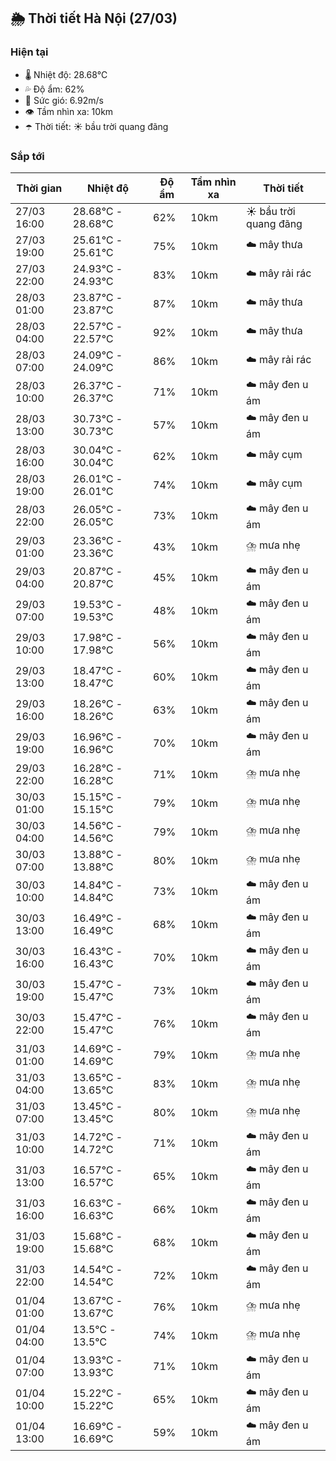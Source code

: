 ## 🌦️ Thời tiết Hà Nội (27/03)

### Hiện tại

- 🌡️ Nhiệt độ: 28.68℃
- 💦 Độ ẩm: 62%
- 💨 Sức gió: 6.92m/s
- 👁️ Tầm nhìn xa: 10km
- ☂️ Thời tiết: ☀️ bầu trời quang đãng

### Sắp tới

| Thời gian | Nhiệt độ | Độ ẩm | Tầm nhìn xa | Thời tiết |
| --- | --- | --- | --- | --- |
| 27/03 16:00 | 28.68℃ - 28.68℃ | 62% | 10km | ☀️ bầu trời quang đãng |
| 27/03 19:00 | 25.61℃ - 25.61℃ | 75% | 10km | ☁️ mây thưa |
| 27/03 22:00 | 24.93℃ - 24.93℃ | 83% | 10km | ☁️ mây rải rác |
| 28/03 01:00 | 23.87℃ - 23.87℃ | 87% | 10km | ☁️ mây thưa |
| 28/03 04:00 | 22.57℃ - 22.57℃ | 92% | 10km | ☁️ mây thưa |
| 28/03 07:00 | 24.09℃ - 24.09℃ | 86% | 10km | ☁️ mây rải rác |
| 28/03 10:00 | 26.37℃ - 26.37℃ | 71% | 10km | ☁️ mây đen u ám |
| 28/03 13:00 | 30.73℃ - 30.73℃ | 57% | 10km | ☁️ mây đen u ám |
| 28/03 16:00 | 30.04℃ - 30.04℃ | 62% | 10km | ☁️ mây cụm |
| 28/03 19:00 | 26.01℃ - 26.01℃ | 74% | 10km | ☁️ mây cụm |
| 28/03 22:00 | 26.05℃ - 26.05℃ | 73% | 10km | ☁️ mây đen u ám |
| 29/03 01:00 | 23.36℃ - 23.36℃ | 43% | 10km | ⛈️ mưa nhẹ |
| 29/03 04:00 | 20.87℃ - 20.87℃ | 45% | 10km | ☁️ mây đen u ám |
| 29/03 07:00 | 19.53℃ - 19.53℃ | 48% | 10km | ☁️ mây đen u ám |
| 29/03 10:00 | 17.98℃ - 17.98℃ | 56% | 10km | ☁️ mây đen u ám |
| 29/03 13:00 | 18.47℃ - 18.47℃ | 60% | 10km | ☁️ mây đen u ám |
| 29/03 16:00 | 18.26℃ - 18.26℃ | 63% | 10km | ☁️ mây đen u ám |
| 29/03 19:00 | 16.96℃ - 16.96℃ | 70% | 10km | ☁️ mây đen u ám |
| 29/03 22:00 | 16.28℃ - 16.28℃ | 71% | 10km | ⛈️ mưa nhẹ |
| 30/03 01:00 | 15.15℃ - 15.15℃ | 79% | 10km | ⛈️ mưa nhẹ |
| 30/03 04:00 | 14.56℃ - 14.56℃ | 79% | 10km | ⛈️ mưa nhẹ |
| 30/03 07:00 | 13.88℃ - 13.88℃ | 80% | 10km | ⛈️ mưa nhẹ |
| 30/03 10:00 | 14.84℃ - 14.84℃ | 73% | 10km | ☁️ mây đen u ám |
| 30/03 13:00 | 16.49℃ - 16.49℃ | 68% | 10km | ☁️ mây đen u ám |
| 30/03 16:00 | 16.43℃ - 16.43℃ | 70% | 10km | ☁️ mây đen u ám |
| 30/03 19:00 | 15.47℃ - 15.47℃ | 73% | 10km | ☁️ mây đen u ám |
| 30/03 22:00 | 15.47℃ - 15.47℃ | 76% | 10km | ☁️ mây đen u ám |
| 31/03 01:00 | 14.69℃ - 14.69℃ | 79% | 10km | ⛈️ mưa nhẹ |
| 31/03 04:00 | 13.65℃ - 13.65℃ | 83% | 10km | ⛈️ mưa nhẹ |
| 31/03 07:00 | 13.45℃ - 13.45℃ | 80% | 10km | ⛈️ mưa nhẹ |
| 31/03 10:00 | 14.72℃ - 14.72℃ | 71% | 10km | ☁️ mây đen u ám |
| 31/03 13:00 | 16.57℃ - 16.57℃ | 65% | 10km | ☁️ mây đen u ám |
| 31/03 16:00 | 16.63℃ - 16.63℃ | 66% | 10km | ☁️ mây đen u ám |
| 31/03 19:00 | 15.68℃ - 15.68℃ | 68% | 10km | ☁️ mây đen u ám |
| 31/03 22:00 | 14.54℃ - 14.54℃ | 72% | 10km | ☁️ mây đen u ám |
| 01/04 01:00 | 13.67℃ - 13.67℃ | 76% | 10km | ⛈️ mưa nhẹ |
| 01/04 04:00 | 13.5℃ - 13.5℃ | 74% | 10km | ⛈️ mưa nhẹ |
| 01/04 07:00 | 13.93℃ - 13.93℃ | 71% | 10km | ☁️ mây đen u ám |
| 01/04 10:00 | 15.22℃ - 15.22℃ | 65% | 10km | ☁️ mây đen u ám |
| 01/04 13:00 | 16.69℃ - 16.69℃ | 59% | 10km | ☁️ mây đen u ám |
